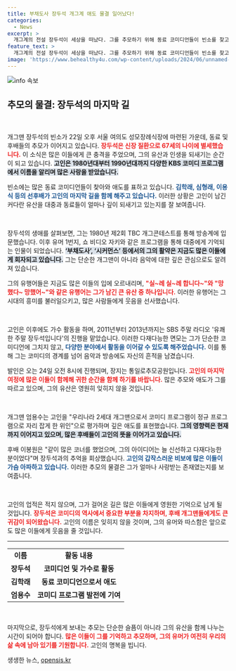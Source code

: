```yaml
---
title: 부채도사 장두석 개그계 애도 물결 일어났다!
categories:
  - News
excerpt: >
  개그계의 전설 장두석이 세상을 떠났다. 그를 추모하기 위해 동료 코미디언들이 빈소를 찾고, 그의 유머와 음악적 재능을 회상하며 애도를 표하고 있다. 고인의 인생과 유행어가 남긴 여운을 되새기는 순간이다.
feature_text: >
  개그계의 전설 장두석이 세상을 떠났다. 그를 추모하기 위해 동료 코미디언들이 빈소를 찾고, 그의 유머와 음악적 재능을 회상하며 애도를 표하고 있다. 고인의 인생과 유행어가 남긴 여운을 되새기는 순간이다.
image: 'https://www.behealthy4u.com/wp-content/uploads/2024/06/unnamed-file.png'
---
```


<p><img src="https://www.behealthy4u.com/wp-content/uploads/2024/06/unnamed-file.png" alt="info 속보" /></p>

<h2 data-ke-size="size26">추모의 물결: 장두석의 마지막 길</h2>

<p data-ke-size="size16">&nbsp;</p>

<p>개그맨 장두석의 빈소가 22일 오후 서울 여의도 성모장례식장에 마련된 가운데, 동료 및 후배들의 추모가 이어지고 있습니다. <b><span style="color: #ee2323;">장두석은 신장 질환으로 67세의 나이에 별세했습니다.</span></b> 이 소식은 많은 이들에게 큰 충격을 주었으며, 그의 유산과 인생을 되새기는 순간이 되고 있습니다. <b><span style="background-color: #21538527;">고인은 1980년대부터 1990년대까지 다양한 KBS 코미디 프로그램에서 이름을 알리며 많은 사랑을 받았습니다.</span></b> </p>

<p>빈소에는 많은 동료 코미디언들이 찾아와 애도를 표하고 있습니다. <b><span style="color: #1a5490;">김학래, 심형래, 이용식 등의 선후배가 고인의 마지막 길을 함께 해주고 있습니다.</span></b> 이러한 상황은 고인이 남긴 커다란 유산을 대중과 동료들이 얼마나 깊이 되새기고 있는지를 잘 보여줍니다.</p>

<p data-ke-size="size16">&nbsp;</p>

<p>장두석의 생애를 살펴보면, 그는 1980년 제2회 TBC 개그콘테스트를 통해 방송계에 입문했습니다. 이후 유머 1번지, 쇼 비디오 자키와 같은 프로그램을 통해 대중에게 기억되는 인물이 되었습니다. <b><span style="background-color: #21538527;">‘부채도사’, ‘시커먼스’ 등에서의 그의 활약은 지금도 많은 이들에게 회자되고 있습니다.</span></b> 그는 단순한 개그맨이 아니라 음악에 대한 깊은 관심으로도 알려져 있습니다.</p>

<p>그의 유행어들은 지금도 많은 이들의 입에 오르내리며, <b><span style="color: #ee2323;">"실~례 실~례 합니다~"와 "망했다~ 망했어~"와 같은 유행어는 그가 남긴 큰 유산 중 하나입니다.</span></b> 이러한 유행어는 그 시대의 흥미를 불러일으키고, 많은 사람들에게 웃음을 선사했습니다.</p>

<p data-ke-size="size16">&nbsp;</p>

<p>고인은 이후에도 가수 활동을 하며, 2011년부터 2013년까지는 SBS 주말 라디오 '유쾌한 주말 장두석입니다'의 진행을 맡았습니다. 이러한 다재다능한 면모는 그가 단순한 코미디언에 그치지 않고, <b><span style="color: #1a5490;">다양한 분야에서 활동을 이어갈 수 있도록 해주었습니다.</span></b> 이를 통해 그는 코미디의 경계를 넘어 음악과 방송에도 자신의 흔적을 남겼습니다.</p>

<p>발인은 오는 24일 오전 8시에 진행되며, 장지는 통일로추모공원입니다. <b><span style="color: #ee2323;">고인의 마지막 여정에 많은 이들이 함께해 귀한 순간을 함께 하기를 바랍니다.</span></b> 많은 추모와 애도가 그를 따르고 있으며, 그의 유산은 영원히 잊히지 않을 것입니다.</p>

<p data-ke-size="size16">&nbsp;</p>

<p>개그맨 엄용수는 고인을 "우리나라 2세대 개그맨으로서 코미디 프로그램이 정규 프로그램으로 자리 잡게 한 위인"으로 평가하며 깊은 애도를 표현했습니다. <b><span style="background-color: #21538527;">그의 영향력은 현재까지 이어지고 있으며, 많은 후배들이 고인의 뜻을 이어가고 있습니다.</span></b> </p>

<p>후배 이봉원은 "같이 많은 코너를 했었으며, 그의 아이디어는 늘 신선하고 다재다능한 분이었다"며 장두석과의 추억을 회상했습니다. <b><span style="color: #1a5490;">고인의 갑작스러운 비보에 많은 이들이 가슴 아파하고 있습니다.</span></b> 이러한 추모의 물결은 그가 얼마나 사랑받는 존재였는지를 보여줍니다.</p>

<p data-ke-size="size16">&nbsp;</p>

<p>고인의 업적은 적지 않으며, 그가 걸어온 길은 많은 이들에게 영원한 기억으로 남게 될 것입니다. <b><span style="color: #ee2323;">장두석은 코미디의 역사에서 중요한 부분을 차지하며, 후배 개그맨들에게도 큰 귀감이 되어왔습니다.</span></b> 고인의 이름은 잊히지 않을 것이며, 그의 유머와 따스함은 앞으로도 많은 이들에게 웃음을 줄 것입니다.</p>

<hr/>

<table style="width: 100%; border-collapse: collapse;">
  <tr>
    <td style="text-align: center; height: 30px;"><b>이름</b></td>
    <td style="text-align: center; height: 30px;"><b>활동 내용</b></td>
  </tr>
  <tr>
    <td style="text-align: center; height: 30px;"><b>장두석</b></td>
    <td style="text-align: center; height: 30px;"><b>코미디언 및 가수로 활동</b></td>
  </tr>
  <tr>
    <td style="text-align: center; height: 30px;"><b>김학래</b></td>
    <td style="text-align: center; height: 30px;"><b>동료 코미디언으로서 애도</b></td>
  </tr>
  <tr>
    <td style="text-align: center; height: 30px;"><b>엄용수</b></td>
    <td style="text-align: center; height: 30px;"><b>코미디 프로그램 발전에 기여</b></td>
  </tr>
</table>

<p data-ke-size="size16">&nbsp;</p>

<p>마지막으로, 장두석에게 보내는 추모는 단순한 슬픔이 아니라 그의 유산을 함께 나누는 시간이 되어야 합니다. <b><span style="color: #ee2323;">많은 이들이 그를 기억하고 추모하며, 그의 유머가 여전히 우리의 삶 속에 남아 있기를 기원합니다.</span></b> 고인의 명복을 빕니다.</p>
생생한 뉴스, <a href="https://opensis.kr" rel="dofollow">opensis.kr</a>


